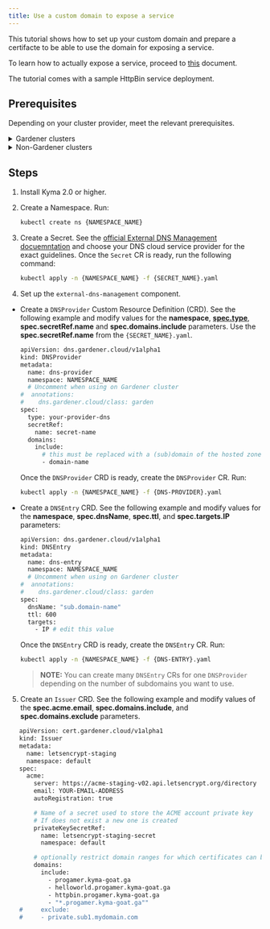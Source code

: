 ```yaml
---
title: Use a custom domain to expose a service
---
```


This tutorial shows how to set up your custom domain and prepare a certifacte to be able to use the domain for exposing a service.

To learn how to actually expose a service, proceed to [this](..//apix-01-expose-service-apigateway.md) document.

The tutorial comes with a sample HttpBin service deployment.

## Prerequisites

Depending on your cluster provider, meet the relevant prerequisites.

<div tabs name="cluster-provider" group="cluster-provider">
  <details>
  <summary label="Gardener">
  Gardener clusters
  </summary>

If you use a Gardener cluster and the source controllers, add an annotation for the DNS Provider and DNS Entry Custom Resources (CRs). The annotation allows the DNS source controllers watch resources on the default cluster and create DNS entries on the target cluster. The annotation is as follows:

```bash
  annotations:
    dns.gardener.cloud/class: garden
```

For more details see the [official documentation](https://gardener.cloud/docs/concepts/networking/dns-managment/#automatic-creation-of-dns-entries-for-services-and-ingresses).

  </details>
  <details>
  <summary label="non-Gardener">
  Non-Gardener clusters
  </summary>

If you use a cluster not managed by Gardener, install the required components manually. Follow these steps:

1. Create a Namespace. Run:

   ```bash
   kubectl create ns {NAMESPACE_NAME}
   ```

2. Download the [External DNS Management](https://github.com/gardener/external-dns-management) and [Certificate Management](https://github.com/gardener/cert-management) projects locally.

3. Enable vertical Pod autoscaling on your cluster. For example, for Google Cloud Platform run:

   ```bash
   gcloud beta container clusters update {PROJECT_NAME} --enable-vertical-pod-autoscaling
   ```

4. Install the `external-dns-management` component in your Namespace:

   ```bash
   helm install external-dns {PATH_TO_EXTERNAL_DNS_MANAGEMENT}/charts/external-dns-management --namespace={NAMESPACE_NAME} --set configuration.identifier=external-dns-identifier
   ```

5. Install the `cert-management` component in your Namespace.

   ```bash
   helm install cert-manager {PATH_TO_CERT_MANAGEMENT}/charts/cert-management --namespace={NAMESPACE_NAME} --set configuration.identifier=cert-manager-identifier
   ```

</details>
</div>

## Steps

1. Install Kyma 2.0 or higher.

2. Create a Namespace. Run:

   ```bash
   kubectl create ns {NAMESPACE_NAME}
   ```

3. Create a Secret. See the [official External DNS Management docuemntation](https://github.com/gardener/external-dns-management) and choose your DNS cloud service provider for the exact guidelines. Once the `Secret` CR is ready, run the following command:

   ```bash
   kubectl apply -n {NAMESPACE_NAME} -f {SECRET_NAME}.yaml
   ```

4. Set up the `external-dns-management` component.

- Create a `DNSProvider` Custom Resource Definition (CRD). See the following example and modify values for the **namespace**, [**spec.type**](https://github.com/gardener/external-dns-management#external-dns-management), **spec.secretRef.name** and **spec.domains.include** parameters. Use the **spec.secretRef.name** from the `{SECRET_NAME}.yaml`.

   ```bash
   apiVersion: dns.gardener.cloud/v1alpha1
   kind: DNSProvider
   metadata:
     name: dns-provider
     namespace: NAMESPACE_NAME
     # Uncomment when using on Gardener cluster
   #  annotations:
   #    dns.gardener.cloud/class: garden
   spec:
     type: your-provider-dns
     secretRef:
       name: secret-name
     domains:
       include:
         # this must be replaced with a (sub)domain of the hosted zone
         - domain-name
   ```

   Once the `DNSProvider` CRD is ready, create the `DNSProvider` CR. Run:

   ```bash
   kubectl apply -n {NAMESPACE_NAME} -f {DNS-PROVIDER}.yaml
   ```

- Create a `DNSEntry` CRD. See the following example and modify values for the **namespace**, **spec.dnsName**, **spec.ttl**, and **spec.targets.IP** parameters:

   ```bash
   apiVersion: dns.gardener.cloud/v1alpha1
   kind: DNSEntry
   metadata:
     name: dns-entry
     namespace: NAMESPACE_NAME
     # Uncomment when using on Gardener cluster
   #  annotations:
   #    dns.gardener.cloud/class: garden
   spec:
     dnsName: "sub.domain-name"
     ttl: 600
     targets:
       - IP # edit this value
   ```

   Once the `DNSEntry` CRD is ready, create the `DNSEntry` CR. Run:

   ```bash
   kubectl apply -n {NAMESPACE_NAME} -f {DNS-ENTRY}.yaml
   ```

   >**NOTE:** You can create many `DNSEntry` CRs for one `DNSProvider` depending on the number of subdomains you want to use.

5. Create an `Issuer` CRD. See the following example and modify values of the **spec.acme.email**, **spec.domains.include**, and **spec.domains.exclude** parameters.

```bash
   apiVersion: cert.gardener.cloud/v1alpha1
   kind: Issuer
   metadata:
     name: letsencrypt-staging
     namespace: default
   spec:
     acme:
       server: https://acme-staging-v02.api.letsencrypt.org/directory
       email: YOUR-EMAIL-ADDRESS
       autoRegistration: true

       # Name of a secret used to store the ACME account private key
       # If does not exist a new one is created
       privateKeySecretRef:
         name: letsencrypt-staging-secret
         namespace: default

       # optionally restrict domain ranges for which certificates can be requested
       domains:
         include:
           - progamer.kyma-goat.ga
           - helloworld.progamer.kyma-goat.ga
           - httpbin.progamer.kyma-goat.ga
           - "*.progamer.kyma-goat.ga""
   #     exclude:
   #     - private.sub1.mydomain.com
   ```

